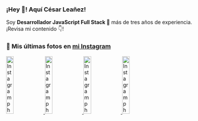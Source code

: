 <h3>¡Hey 👋! Aquí César Leañez!</h3>

<p>Soy <strong>Desarrollador JavaScript Full Stack 🚀</strong> más de tres años de experiencia.<br />¡Revisa mi contenido 👇!</p>

### 📸 Mis últimas fotos en [mi Instagram](https://instagram.com/cele)


<a href='https://instagram.com/p/C1UpuSGLQiG' target='_blank'>
  <img width='20%' src='https://scontent-lhr8-2.cdninstagram.com/v/t51.29350-15/412513918_1325803934584302_4400498733289087214_n.jpg?stp=dst-jpg_e15&_nc_ht=scontent-lhr8-2.cdninstagram.com&_nc_cat=106&_nc_ohc=GNTRpPO4ANQQ7kNvgFOJ73o&edm=APU89FABAAAA&ccb=7-5&oh=00_AYC5IERCewoDuiP4-KuWIKv2vLaYPGk5N4XK1oNji9df9g&oe=668FCB1D&_nc_sid=bc0c2c' alt='Instagram photo' />
</a>
<a href='https://instagram.com/p/CzMY3lzxgmx' target='_blank'>
  <img width='20%' src='https://scontent-lhr6-1.cdninstagram.com/v/t51.29350-15/398916226_819142863293745_2426123683154743297_n.webp?stp=dst-jpg_e35&_nc_ht=scontent-lhr6-1.cdninstagram.com&_nc_cat=109&_nc_ohc=nLDzoRGmz_AQ7kNvgFfMshs&edm=APU89FABAAAA&ccb=7-5&oh=00_AYCz7E-yrvyC8nR3vjsP0-Vwlc10HHA6F_hn3s3IM_06Tw&oe=668FCA0C&_nc_sid=bc0c2c' alt='Instagram photo' />
</a>
<a href='https://instagram.com/p/CygbQv4uqxM' target='_blank'>
  <img width='20%' src='https://scontent-lhr6-1.cdninstagram.com/v/t51.29350-15/391525959_236593062741789_5868561716480810596_n.webp?stp=dst-jpg_e35&_nc_ht=scontent-lhr6-1.cdninstagram.com&_nc_cat=109&_nc_ohc=vZM7mI3BxaEQ7kNvgGkIEn0&edm=APU89FABAAAA&ccb=7-5&oh=00_AYD7kAF6C6Ryvq9Y8IfFQ8Tx6XXKROF-nIjd8d2l-Ao4aw&oe=668FD048&_nc_sid=bc0c2c' alt='Instagram photo' />
</a>
<a href='https://instagram.com/p/CxTmOF6vN8M' target='_blank'>
  <img width='20%' src='https://scontent-lhr6-1.cdninstagram.com/v/t51.29350-15/378565944_323878180141713_8920720304536029091_n.jpg?stp=dst-jpg_e15&_nc_ht=scontent-lhr6-1.cdninstagram.com&_nc_cat=109&_nc_ohc=gZn7HT4VDecQ7kNvgHjjTG-&edm=APU89FABAAAA&ccb=7-5&oh=00_AYBtkBlVQtT4aPZYB2cDYLHPjIU2q5P_Ur_dlfsWluF1BA&oe=668FCA12&_nc_sid=bc0c2c' alt='Instagram photo' />
</a>
